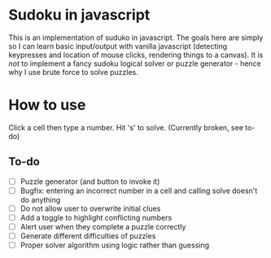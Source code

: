 # Sudoku in javascript
This is an implementation of suduko in javascript. The goals here are simply
so I can learn basic input/output with vanilla javascript (detecting keypresses
and location of mouse clicks, rendering things to a canvas). It is *not* to
implement a fancy sudoku logical solver or puzzle generator - hence why I use
brute force to solve puzzles.

# How to use
Click a cell then type a number.
Hit 's' to solve. (Currently broken, see to-do)

## To-do
-[ ] Puzzle generator (and button to invoke it)
-[ ] Bugfix: entering an incorrect number in a cell and calling solve doesn't do anything
-[ ] Do not allow user to overwrite initial clues
-[ ] Add a toggle to highlight conflicting numbers
-[ ] Alert user when they complete a puzzle correctly
-[ ] Generate different difficulties of puzzles
-[ ] Proper solver algorithm using logic rather than guessing
